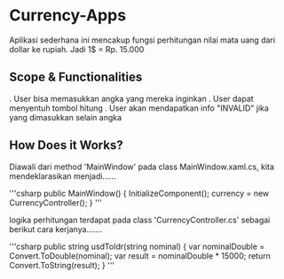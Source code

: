 # Currency-Apps

Aplikasi sederhana ini mencakup fungsi perhitungan nilai mata uang dari dollar ke rupiah. Jadi 1$ = Rp. 15.000

## Scope & Functionalities

. User bisa memasukkan angka yang mereka inginkan
. User dapat menyentuh tombol hitung
. User akan mendapatkan info "INVALID" jika yang dimasukkan selain angka

## How Does it Works?

Diawali dari method 'MainWindow' pada class MainWindow.xaml.cs, kita mendeklarasikan menjadi......

'''csharp
public MainWindow()
        {
            InitializeComponent();
            currency = new CurrencyController();
        }
'''

logika perhitungan terdapat pada class 'CurrencyController.cs' sebagai berikut cara kerjanya.......

'''csharp
public string usdToIdr(string nominal)
        {
            var nominalDouble = Convert.ToDouble(nominal);
            var result = nominalDouble * 15000;
            return Convert.ToString(result);
        }
'''
